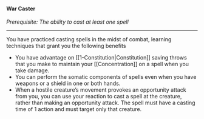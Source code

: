 #### War Caster

_Prerequisite: The ability to cast at least one spell_

---

You have practiced casting spells in the midst of combat, learning techniques that grant you the following benefits

-   You have advantage on [[1-Constitution|Constitution]] saving throws that you make to maintain your [[Concentration]] on a spell when you take damage.
-   You can perform the somatic components of spells even when you have weapons or a shield in one or both hands.
-   When a hostile creature’s movement provokes an opportunity attack from you, you can use your reaction to cast a spell at the creature, rather than making an opportunity attack. The spell must have a casting time of 1 action and must target only that creature.